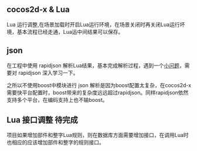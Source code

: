 
## cocos2d-x & Lua

Lua 运行调整,在场景加载时开启Lua运行环境，在场景关闭时再关闭Lua运行坏境，基本流程已经走通，Lua运中间结果可以保存。

## json

在工程中使用 rapidjson 解析Lua结果，基本完成解析过程，遇到一个[小问题](http://stackoverflow.com/questions/34198966/how-to-retrieve-key-value-data-in-json-file-using-rapidjson-c?noredirect=1#comment56143783_34198966)，需要对 rapidjson 深入学习一下。

之所以不使用boost中模块进行 json 解析是因为boost配置太复杂，在cocos2d-x 需要快平台配置时，boost带来的复杂度远远超过rapidjson。同样rapidjson依然支持多个平台，在编码支持上也不输boost。


## Lua 接口调整 待完成

项目如果增加部件和整字Lua规则，则在数据库方面需要增加接口，在调用Lua时也相应的应该增加部件和整字的规则接口。

